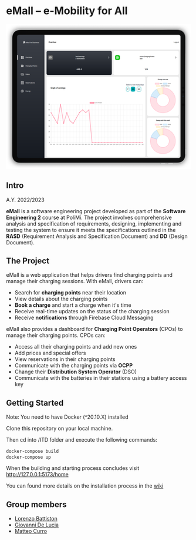 # eMall – e-Mobility for All
![](https://github.com/gio-del/BattistonDeLuciaCurro-swe2/blob/main/.github/assets/test_cover.png?raw=true)
## Intro

A.Y. 2022/2023

**eMall** is a software engineering project developed as part of the **Software Engineering 2** course at PoliMi.
The project involves comprehensive analysis and specification of requirements, designing, implementing and testing the system to ensure it
meets the specifications outlined in the **RASD** (Requirement Analysis and Specification Document) and **DD** (Design Document).

## The Project

eMall is a web application that helps drivers find charging points and manage their charging sessions. With eMall, drivers can:

- Search for **charging points** near their location
- View details about the charging points
- **Book a charge** and start a charge when it's time
- Receive real-time updates on the status of the charging session
- Receive **notifications** through Firebase Cloud Messaging

eMall also provides a dashboard for **Charging Point Operators** (CPOs) to manage their charging points. CPOs can:

- Access all their charging points and add new ones
- Add prices and special offers
- View reservations in their charging points
- Communicate with the charging points via **OCPP**
- Change their **Distribution System Operator** (DSO)
- Communicate with the batteries in their stations using a battery access key

## Getting Started
Note: You need to have Docker (^20.10.X) installed

Clone this repository on your local machine.

Then cd into /ITD folder and execute the following commands:

```
docker-compose build
docker-compose up
```

When the building and starting process concludes visit http://127.0.0.1:5173/home

You can found more details on the installation process in the [wiki]([wikil](https://github.com/gio-del/BattistonDeLuciaCurro-swe2/wiki))

## Group members
- [Lorenzo Battiston](https://github.com/lorenzo-battiston)
- [Giovanni De Lucia](https://github.com/gio-del)
- [Matteo Curro](https://github.com/mattecurro)
